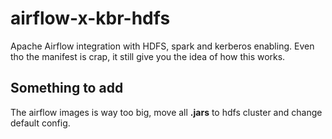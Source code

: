 # airflow-x-kbr-hdfs

Apache Airflow integration with HDFS, spark and kerberos enabling. Even tho the manifest is crap, it still give you the idea of how this works.

## Something to add
The airflow images is way too big, move all **.jars** to hdfs cluster and change default config.